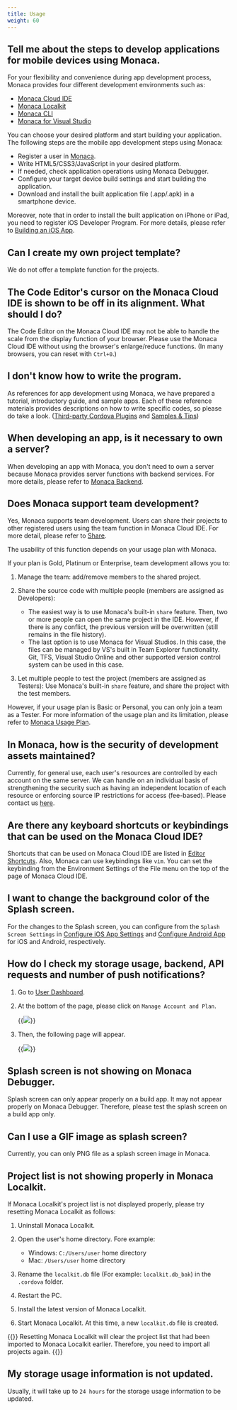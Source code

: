 ```yaml
---
title: Usage
weight: 60
---
```


## Tell me about the steps to develop applications for mobile devices using Monaca.

For your flexibility and convenience during app development process,
Monaca provides four different development environments such as:

- [Monaca Cloud IDE](/en/monaca_ide)
- [Monaca Localkit](/en/monaca_localkit)
- [Monaca CLI](/en/monaca_cli)
- [Monaca for Visual Studio](/en/monaca_vs)

You can choose your desired platform and start building your
application. The following steps are the mobile app development steps
using Monaca:

-   Register a user in [Monaca](https://monaca.mobi/en/register/start).
-   Write HTML5/CSS3/JavaScript in your desired platform.
-   If needed, check application operations using Monaca Debugger.
-   Configure your target device build settings and start building the
    application.
-   Download and install the built application file (.app/.apk) in a
    smartphone device.

Moreover, note that in order to install the built application on iPhone
or iPad, you need to register iOS Developer Program. For more details,
please refer to [Building an iOS App](/en/monaca_ide/manual/build/ios/build_ios).

## Can I create my own project template?

We do not offer a template function for the projects.

## The Code Editor's cursor on the Monaca Cloud IDE is shown to be off in its alignment. What should I do?

The Code Editor on the Monaca Cloud IDE may not be able to handle the
scale from the display function of your browser. Please use the Monaca
Cloud IDE without using the browser's enlarge/reduce functions. (In many
browsers, you can reset with `Ctrl+0`.)

## I don't know how to write the program.

As references for app development using Monaca, we have prepared a
tutorial, introductory guide, and sample apps. Each of these reference
materials provides descriptions on how to write specific codes, so
please do take a look. ([Third-party Cordova Plugins](/en/reference/third_party_phonegap) and [Samples & Tips](/en/sampleapp))

## When developing an app, is it necessary to own a server?

When developing an app with Monaca, you don't need to own a server
because Monaca provides server functions with backend services. For more
details, please refer to [Monaca Backend](/en/backend).

## Does Monaca support team development?

Yes, Monaca supports team development. Users can share their projects to
other registered users using the team function in Monaca Cloud IDE. For
more detail, please refer to [Share](/en/monaca_ide/manual/overview/#team-tab).

The usability of this function depends on your usage plan with Monaca.

If your plan is Gold, Platinum or Enterprise, team development allows
you to:

1.  Manage the team: add/remove members to the shared project.
2.  Share the source code with multiple people (members are assigned as
    Developers):

    -   The easiest way is to use Monaca's built-in `share` feature. Then, two or more people can open the same project in the IDE. However, if there is any conflict, the previous version will be overwritten (still remains in the file history).
    -   The last option is to use Monaca for Visual Studios. In this case, the files can be managed by VS's built in Team Explorer functionality. Git, TFS, Visual Studio Online and other supported version control system can be used in this case.

3.  Let multiple people to test the project (members are assigned as
    Testers): Use Monaca's built-in `share` feature, and share the
    project with the test members.

However, if your usage plan is Basic or Personal, you can only join a
team as a Tester. For more information of the usage plan and its
limitation, please refer to [Monaca Usage Plan](https://monaca.io/pricing.html).

## In Monaca, how is the security of development assets maintained?

Currently, for general use, each user's resources are controlled by each
account on the same server. We can handle on an individual basis of
strengthening the security such as having an independent location of
each resource or enforcing source IP restrictions for access (fee-based). Please contact us [here](https://monaca.io/support/inquiry.html).

## Are there any keyboard shortcuts or keybindings that can be used on the Monaca Cloud IDE?

Shortcuts that can be used on Monaca Cloud IDE are listed in [Editor Shortcuts](/en/monaca_ide/manual/code_editor/editor). Also, Monaca can use keybindings like `vim`. You can
set the keybinding from the Environment Settings of the File menu on the
top of the page of Monaca Cloud IDE.

## I want to change the background color of the Splash screen.

For the changes to the Splash screen, you can configure from the `Splash Screen Settings` in [Configure iOS App Settings](/en/monaca_ide/manual/build/ios/build_ios/#configure-ios-app-settings) and [Configure Android App](/en/monaca_ide/manual/build/build_android/#step-1-configure-android-app) for iOS and Android, respectively.

## How do I check my storage usage, backend, API requests and number of push notifications?

1.  Go to [User Dashboard](https://monaca.mobi/en/dashboard).
2.  At the bottom of the page, please click on `Manage Account and Plan`.

    {{<img src="/images/faq/1.png">}}

3.  Then, the following page will appear.

    {{<img src="/images/faq/2.png">}}

## Splash screen is not showing on Monaca Debugger.

Splash screen can only appear properly on a build app. It may not appear
properly on Monaca Debugger. Therefore, please test the splash screen on
a build app only.

## Can I use a GIF image as splash screen?

Currently, you can only PNG file as a splash screen image in Monaca.

## Project list is not showing properly in Monaca Localkit.

If Monaca Localkit's project list is not displayed properly, please try
resetting Monaca Localkit as follows:

1.  Uninstall Monaca Localkit.
2.  Open the user's home directory. Fore example:

    -   Windows: `C:/Users/user` home directory
    -   Mac: `/Users/user` home directory

3.  Rename the `localkit.db` file (For example: `localkit.db_bak`) in the `.cordova` folder.
4.  Restart the PC.
5.  Install the latest version of Monaca Localkit.
6.  Start Monaca Localkit. At this time, a new `localkit.db` file is created.

{{<note>}}
    Resetting Monaca Localkit will clear the project list that had been imported to Monaca Localkit earlier. Therefore, you need to import all projects again.
{{</note>}}

## My storage usage information is not updated.

Usually, it will take up to `24 hours` for the storage usage information to be updated.
